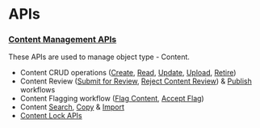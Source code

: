 # APIs

### [Content Management APIs](http://docs.sunbird.org/latest/apis/contentapi/index.html)

These APIs are used to manage object type - Content.

* Content CRUD operations ([Create](http://docs.sunbird.org/latest/apis/contentapi/index.html#operation/Create%20Content), [Read](http://docs.sunbird.org/latest/apis/contentapi/index.html#operation/Read%20Content), [Update](http://docs.sunbird.org/latest/apis/contentapi/index.html#operation/Update%20Content), [Upload](http://docs.sunbird.org/latest/apis/contentapi/index.html#operation/Upload%20Content), [Retire](http://docs.sunbird.org/latest/apis/contentapi/index.html#operation/Retire%20Content))
* Content Review ([Submit for Review](http://docs.sunbird.org/latest/apis/contentapi/index.html#operation/Submit%20Content%20for%20Review), [Reject Content Review](http://docs.sunbird.org/latest/apis/contentapi/index.html#operation/Reject%20Content%20Review)) & [Publish](http://docs.sunbird.org/latest/apis/contentapi/index.html#operation/Publish%20Content) workflows
* Content Flagging workflow ([Flag Content](http://docs.sunbird.org/latest/apis/contentapi/index.html#operation/Flag%20Content), [Accept Flag](http://docs.sunbird.org/latest/apis/contentapi/index.html#operation/Accept%20Flag))
* Content [Search](http://docs.sunbird.org/latest/apis/contentapi/index.html#operation/Search%20Content), [Copy](http://docs.sunbird.org/latest/apis/contentapi/index.html#operation/Copy%20Content) & [Import](http://docs.sunbird.org/latest/apis/contentapi/index.html#operation/Import%20Content)
* [Content Lock APIs](http://docs.sunbird.org/latest/apis/lockService/index.html)
